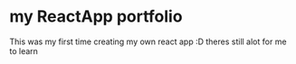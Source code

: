 # my ReactApp portfolio

This was my first time creating my own react app :D theres still alot for me to learn
